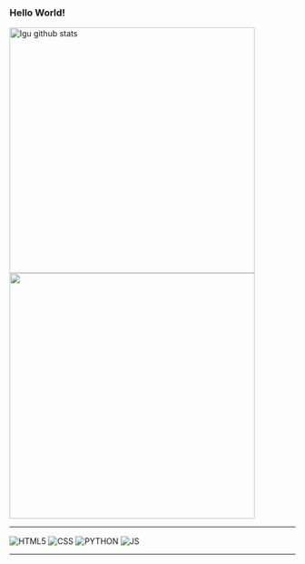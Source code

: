 ### Hello World!

<img style="width:45vw; float:left" align="center" src="https://github-readme-stats-igorpaula7.vercel.app/api?username=alexfrs199&show_icons=true&include_all_commits=true&theme=dracula&hide_border=true" alt="Igu github stats" />
<img style="width:45vw" align="center" src="https://github-readme-stats-igorpaula7.vercel.app/api/top-langs/?username=alexfrs199&layout=compact&theme=dracula&hide_border=true" />

<hr>

<div style="display:inline_block">
  <img align="center" alt="HTML5" src="https://img.shields.io/badge/HTML5-E34F26?style=for-the-badge&logo=html5&logoColor=white">
  <img align="center" alt="CSS" src="https://img.shields.io/badge/CSS3-1572B6?style=for-the-badge&logo=css3&logoColor=white">
  <img align="center" alt="PYTHON" src="https://img.shields.io/badge/Python-14354C?style=for-the-badge&logo=python&logoColor=white">
  <img align="center" alt="JS" src="https://img.shields.io/badge/JavaScript-F7DF1E?style=for-the-badge&logo=javascript&logoColor=black">
</div>

<hr>
